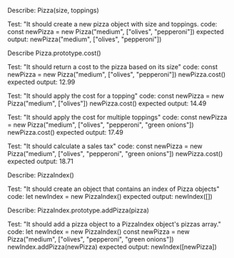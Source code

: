 Describe: Pizza(size, toppings)

Test: "It should create a new pizza object with size and toppings.
code: const newPizza = new Pizza("medium", ["olives", "pepperoni"])
expected output: newPizza("medium", ["olives", "pepperoni"])

Describe Pizza.prototype.cost()

Test: "It should return a cost to the pizza based on its size"
code: const newPizza = new Pizza("medium", ["olives", "pepperoni"])
      newPizza.cost()
expected output: 12.99

Test: "It should apply the cost for a topping"
code: const newPizza = new Pizza("medium", ["olives"])
      newPizza.cost()
expected output: 14.49

Test: "It should apply the cost for multiple toppings"
code: const newPizza = new Pizza("medium", ["olives", "pepperoni", "green onions"])
      newPizza.cost()
expected output: 17.49

Test: "It should calculate a sales tax"
code: const newPizza = new Pizza("medium", ["olives", "pepperoni", "green onions"])
      newPizza.cost()
expected output: 18.71

Describe: PizzaIndex()

Test: "It should create an object that contains an index of Pizza objects"
code: let newIndex = new PizzaIndex()
expected output: newIndex([])

Describe: PizzaIndex.prototype.addPizza(pizza)

Test: "It should add a pizza object to a PizzaIndex object's pizzas array."
code: let newIndex = new PizzaIndex()
      const newPizza = new Pizza("medium", ["olives", "pepperoni", "green onions"])
      newIndex.addPizza(newPizza)
expected output: newIndex([newPizza])